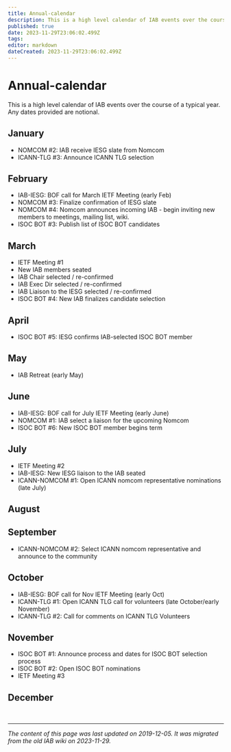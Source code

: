 ```yaml
---
title: Annual-calendar
description: This is a high level calendar of IAB events over the course of a typical year.
published: true
date: 2023-11-29T23:06:02.499Z
tags: 
editor: markdown
dateCreated: 2023-11-29T23:06:02.499Z
---
```


# Annual-calendar
This is a high level calendar of IAB events over the course of a typical year. Any dates provided are notional.


## January

- NOMCOM #2: IAB receive IESG slate from Nomcom
- ICANN-TLG #3: Announce ICANN TLG selection
## February

- IAB-IESG: BOF call for March IETF Meeting (early Feb)
- NOMCOM #3: Finalize confirmation of IESG slate
- NOMCOM #4: Nomcom announces incoming IAB - begin inviting new members to meetings, mailing list, wiki.
- ISOC BOT #3: Publish list of ISOC BOT candidates
## March

- IETF Meeting #1
-    New IAB members seated
-    IAB Chair selected / re-confirmed
-   IAB Exec Dir selected / re-confirmed
-   IAB Liaison to the IESG selected / re-confirmed
- ISOC BOT #4: New IAB finalizes candidate selection
## April

- ISOC BOT #5: IESG confirms IAB-selected ISOC BOT member
## May

- IAB Retreat (early May)

## June

- IAB-IESG: BOF call for July IETF Meeting (early June)
- NOMCOM #1: IAB select a liaison for the upcoming Nomcom
- ISOC BOT #6: New ISOC BOT member begins term
## July

- IETF Meeting #2
-   IAB-IESG: New IESG liaison to the IAB seated
- ICANN-NOMCOM #1: Open ICANN nomcom representative nominations (late July)
## August

## September

- ICANN-NOMCOM #2: Select ICANN nomcom representative and announce to the community
## October

- IAB-IESG: BOF call for Nov IETF Meeting (early Oct)
- ICANN-TLG #1: Open ICANN TLG call for volunteers (late October/early November)
- ICANN-TLG #2: Call for comments on ICANN TLG Volunteers
## November

- ISOC BOT #1: Announce process and dates for ISOC BOT selection process
- ISOC BOT #2: Open ISOC BOT nominations
- IETF Meeting #3

## December
&nbsp;
&nbsp;
&nbsp;

---

*The content of this page was last updated on 2019-12-05. It was migrated from the old IAB wiki on 2023-11-29.*